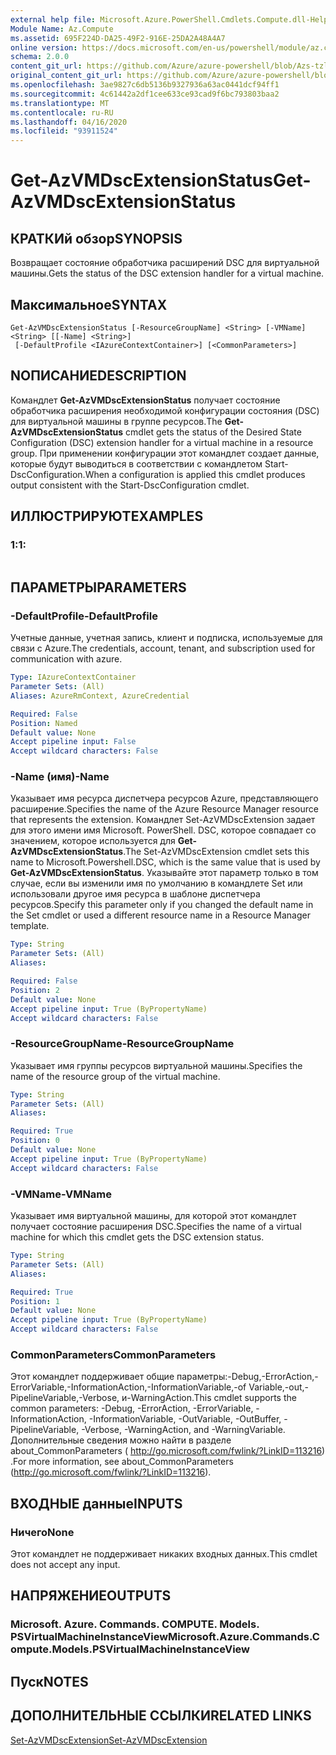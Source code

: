 ```yaml
---
external help file: Microsoft.Azure.PowerShell.Cmdlets.Compute.dll-Help-Help.xml
Module Name: Az.Compute
ms.assetid: 695F224D-DA25-49F2-916E-25DA2A48A4A7
online version: https://docs.microsoft.com/en-us/powershell/module/az.compute/get-azvmdscextensionstatus
schema: 2.0.0
content_git_url: https://github.com/Azure/azure-powershell/blob/Azs-tzl/src/Compute/Compute/help/Get-AzVMDscExtensionStatus.md
original_content_git_url: https://github.com/Azure/azure-powershell/blob/Azs-tzl/src/Compute/Compute/help/Get-AzVMDscExtensionStatus.md
ms.openlocfilehash: 3ae9827c6db5136b9327936a63ac0441dcf94ff1
ms.sourcegitcommit: 4c61442a2df1cee633ce93cad9f6bc793803baa2
ms.translationtype: MT
ms.contentlocale: ru-RU
ms.lasthandoff: 04/16/2020
ms.locfileid: "93911524"
---
```

# <span data-ttu-id="20e74-101">Get-AzVMDscExtensionStatus</span><span class="sxs-lookup"><span data-stu-id="20e74-101">Get-AzVMDscExtensionStatus</span></span>

## <span data-ttu-id="20e74-102">КРАТКИй обзор</span><span class="sxs-lookup"><span data-stu-id="20e74-102">SYNOPSIS</span></span>
<span data-ttu-id="20e74-103">Возвращает состояние обработчика расширений DSC для виртуальной машины.</span><span class="sxs-lookup"><span data-stu-id="20e74-103">Gets the status of the DSC extension handler for a virtual machine.</span></span>

## <span data-ttu-id="20e74-104">Максимальное</span><span class="sxs-lookup"><span data-stu-id="20e74-104">SYNTAX</span></span>

```
Get-AzVMDscExtensionStatus [-ResourceGroupName] <String> [-VMName] <String> [[-Name] <String>]
 [-DefaultProfile <IAzureContextContainer>] [<CommonParameters>]
```

## <span data-ttu-id="20e74-105">NОПИСАНИЕ</span><span class="sxs-lookup"><span data-stu-id="20e74-105">DESCRIPTION</span></span>
<span data-ttu-id="20e74-106">Командлет **Get-AzVMDscExtensionStatus** получает состояние обработчика расширения необходимой конфигурации состояния (DSC) для виртуальной машины в группе ресурсов.</span><span class="sxs-lookup"><span data-stu-id="20e74-106">The **Get-AzVMDscExtensionStatus** cmdlet gets the status of the Desired State Configuration (DSC) extension handler for a virtual machine in a resource group.</span></span>
<span data-ttu-id="20e74-107">При применении конфигурации этот командлет создает данные, которые будут выводиться в соответствии с командлетом Start-DscConfiguration.</span><span class="sxs-lookup"><span data-stu-id="20e74-107">When a configuration is applied this cmdlet produces output consistent with the Start-DscConfiguration cmdlet.</span></span>

## <span data-ttu-id="20e74-108">ИЛЛЮСТРИРУЮТ</span><span class="sxs-lookup"><span data-stu-id="20e74-108">EXAMPLES</span></span>

### <span data-ttu-id="20e74-109">1:</span><span class="sxs-lookup"><span data-stu-id="20e74-109">1:</span></span>
```

```

## <span data-ttu-id="20e74-110">ПАРАМЕТРЫ</span><span class="sxs-lookup"><span data-stu-id="20e74-110">PARAMETERS</span></span>

### <span data-ttu-id="20e74-111">-DefaultProfile</span><span class="sxs-lookup"><span data-stu-id="20e74-111">-DefaultProfile</span></span>
<span data-ttu-id="20e74-112">Учетные данные, учетная запись, клиент и подписка, используемые для связи с Azure.</span><span class="sxs-lookup"><span data-stu-id="20e74-112">The credentials, account, tenant, and subscription used for communication with azure.</span></span>

```yaml
Type: IAzureContextContainer
Parameter Sets: (All)
Aliases: AzureRmContext, AzureCredential

Required: False
Position: Named
Default value: None
Accept pipeline input: False
Accept wildcard characters: False
```

### <span data-ttu-id="20e74-113">-Name (имя)</span><span class="sxs-lookup"><span data-stu-id="20e74-113">-Name</span></span>
<span data-ttu-id="20e74-114">Указывает имя ресурса диспетчера ресурсов Azure, представляющего расширение.</span><span class="sxs-lookup"><span data-stu-id="20e74-114">Specifies the name of the Azure Resource Manager resource that represents the extension.</span></span>
<span data-ttu-id="20e74-115">Командлет Set-AzVMDscExtension задает для этого имени имя Microsoft. PowerShell. DSC, которое совпадает со значением, которое используется для **Get-AzVMDscExtensionStatus**.</span><span class="sxs-lookup"><span data-stu-id="20e74-115">The Set-AzVMDscExtension cmdlet sets this name to Microsoft.Powershell.DSC, which is the same value that is used by **Get-AzVMDscExtensionStatus**.</span></span>
<span data-ttu-id="20e74-116">Указывайте этот параметр только в том случае, если вы изменили имя по умолчанию в командлете Set или использовали другое имя ресурса в шаблоне диспетчера ресурсов.</span><span class="sxs-lookup"><span data-stu-id="20e74-116">Specify this parameter only if you changed the default name in the Set cmdlet or used a different resource name in a Resource Manager template.</span></span>

```yaml
Type: String
Parameter Sets: (All)
Aliases: 

Required: False
Position: 2
Default value: None
Accept pipeline input: True (ByPropertyName)
Accept wildcard characters: False
```

### <span data-ttu-id="20e74-117">-ResourceGroupName</span><span class="sxs-lookup"><span data-stu-id="20e74-117">-ResourceGroupName</span></span>
<span data-ttu-id="20e74-118">Указывает имя группы ресурсов виртуальной машины.</span><span class="sxs-lookup"><span data-stu-id="20e74-118">Specifies the name of the resource group of the virtual machine.</span></span>

```yaml
Type: String
Parameter Sets: (All)
Aliases: 

Required: True
Position: 0
Default value: None
Accept pipeline input: True (ByPropertyName)
Accept wildcard characters: False
```

### <span data-ttu-id="20e74-119">-VMName</span><span class="sxs-lookup"><span data-stu-id="20e74-119">-VMName</span></span>
<span data-ttu-id="20e74-120">Указывает имя виртуальной машины, для которой этот командлет получает состояние расширения DSC.</span><span class="sxs-lookup"><span data-stu-id="20e74-120">Specifies the name of a virtual machine for which this cmdlet gets the DSC extension status.</span></span>

```yaml
Type: String
Parameter Sets: (All)
Aliases: 

Required: True
Position: 1
Default value: None
Accept pipeline input: True (ByPropertyName)
Accept wildcard characters: False
```

### <span data-ttu-id="20e74-121">CommonParameters</span><span class="sxs-lookup"><span data-stu-id="20e74-121">CommonParameters</span></span>
<span data-ttu-id="20e74-122">Этот командлет поддерживает общие параметры:-Debug,-ErrorAction,-ErrorVariable,-InformationAction,-InformationVariable,-of Variable,-out,-PipelineVariable,-Verbose, и-WarningAction.</span><span class="sxs-lookup"><span data-stu-id="20e74-122">This cmdlet supports the common parameters: -Debug, -ErrorAction, -ErrorVariable, -InformationAction, -InformationVariable, -OutVariable, -OutBuffer, -PipelineVariable, -Verbose, -WarningAction, and -WarningVariable.</span></span> <span data-ttu-id="20e74-123">Дополнительные сведения можно найти в разделе about_CommonParameters ( http://go.microsoft.com/fwlink/?LinkID=113216) .</span><span class="sxs-lookup"><span data-stu-id="20e74-123">For more information, see about_CommonParameters (http://go.microsoft.com/fwlink/?LinkID=113216).</span></span>

## <span data-ttu-id="20e74-124">ВХОДНЫЕ данные</span><span class="sxs-lookup"><span data-stu-id="20e74-124">INPUTS</span></span>

### <span data-ttu-id="20e74-125">Ничего</span><span class="sxs-lookup"><span data-stu-id="20e74-125">None</span></span>
<span data-ttu-id="20e74-126">Этот командлет не поддерживает никаких входных данных.</span><span class="sxs-lookup"><span data-stu-id="20e74-126">This cmdlet does not accept any input.</span></span>

## <span data-ttu-id="20e74-127">НАПРЯЖЕНИЕ</span><span class="sxs-lookup"><span data-stu-id="20e74-127">OUTPUTS</span></span>

### <span data-ttu-id="20e74-128">Microsoft. Azure. Commands. COMPUTE. Models. PSVirtualMachineInstanceView</span><span class="sxs-lookup"><span data-stu-id="20e74-128">Microsoft.Azure.Commands.Compute.Models.PSVirtualMachineInstanceView</span></span>

## <span data-ttu-id="20e74-129">Пуск</span><span class="sxs-lookup"><span data-stu-id="20e74-129">NOTES</span></span>

## <span data-ttu-id="20e74-130">ДОПОЛНИТЕЛЬНЫЕ ССЫЛКИ</span><span class="sxs-lookup"><span data-stu-id="20e74-130">RELATED LINKS</span></span>

[<span data-ttu-id="20e74-131">Set-AzVMDscExtension</span><span class="sxs-lookup"><span data-stu-id="20e74-131">Set-AzVMDscExtension</span></span>](./Set-AzVMDscExtension.md)


